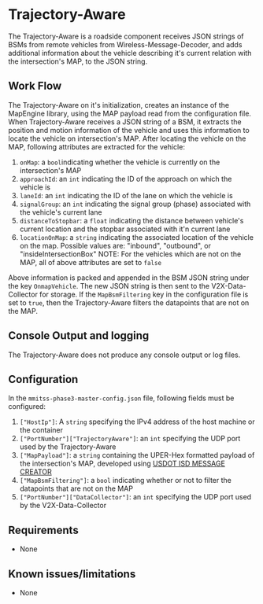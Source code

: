 # Trajectory-Aware

The Trajectory-Aware is a roadside component receives JSON strings of BSMs from remote vehicles from Wireless-Message-Decoder, and 
adds additional information about the vehicle describing it's current relation with the intersection's MAP, to the JSON string.

## Work Flow
The Trajectory-Aware on it's initialization, creates an instance of the MapEngine library, using the MAP payload read from the configuration file. When Trajectory-Aware receives a JSON string of a BSM, it extracts the position and motion information of the vehicle and uses this information to locate the vehicle on intersection's MAP. After locating the vehicle on the MAP, following attributes are extracted for the vehicle:
1. `onMap`: a `bool`indicating whether the vehicle is currently on the intersection's MAP
2. `approachId`: an `int` indicating the ID of the approach on which the vehicle is
3. `laneId`: an `int` indicating the ID of the lane on which the vehicle is
4. `signalGroup`: an `int` indicating the signal group (phase) associated with the vehicle's current lane
5. `distanceToStopbar`: a `float` indicating the distance between vehicle's current location and the stopbar associated with it'n current lane
6. `locationOnMap`: a `string` indicating the associated location of the vehicle on the map. Possible values are: "inbound", "outbound", or "insideIntersectionBox"
NOTE: For the vehicles which are not on the MAP, all of above attributes are set to `false`

Above information is packed and appended in the BSM JSON string under the key `OnmapVehicle`. The new JSON string is then sent to the V2X-Data-Collector for storage. If the `MapBsmFiltering` key in the configuration file is set to `true`, then the Trajectory-Aware filters the datapoints that are not on the MAP.

## Console Output and logging
The Trajectory-Aware does not produce any console output or log files.

## Configuration
In the `mmitss-phase3-master-config.json` file, following fields must be configured:
1. `["HostIp"]`: A `string` specifying the IPv4 address of the host machine or the container
2. `["PortNumber"]["TrajectoryAware"]`: an `int` specifying the UDP port used by the Trajectory-Aware
3. `["MapPayload"]`: a `string` containing the UPER-Hex formatted payload of the intersection's MAP, developed using [USDOT ISD MESSAGE CREATOR](https://webapp.connectedvcs.com/isd/)
4. `["MapBsmFiltering"]`: a `bool` indicating whether or not to filter the datapoints that are not on the MAP
5. `["PortNumber"]["DataCollector"]`: an `int` specifying the UDP port used by the V2X-Data-Collector

## Requirements
- None

## Known issues/limitations
- None
